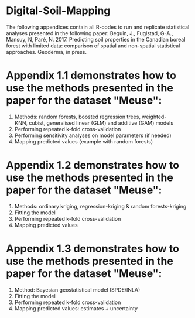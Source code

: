 # Digital-Soil-Mapping

The following appendices contain all R-codes to run and replicate statistical analyses presented in the following paper:
Beguin, J., Fuglstad, G-A., Mansuy, N, Paré, N. 2017. Predicting soil properties in the Canadian boreal forest with limited data: comparison of spatial and non-spatial statistical approaches. Geoderma, in press.

# Appendix 1.1 demonstrates how to use the methods presented in the paper for the dataset "Meuse":
1) Methods: random forests, boosted regression trees, weighted-KNN, cubist, generalised linear (GLM) and additive (GAM) models       
2) Performing repeated k-fold cross-validation                            
3) Performing sensitivity analyses on model parameters (if needed)         
4) Mapping predicted values (example with random forests)         

# Appendix 1.2 demonstrates how to use the methods presented in the paper for the dataset "Meuse":
1) Methods: ordinary kriging, regression-kriging & random forests-kriging
2) Fitting the model
3) Performing repeated k-fold cross-validation
4) Mapping predicted values

# Appendix 1.3 demonstrates how to use the methods presented in the paper for the dataset "Meuse":
1) Method: Bayesian geostatistical model (SPDE/INLA)
2) Fitting the model
3) Performing repeated k-fold cross-validation
4) Mapping predicted values: estimates + uncertainty           
